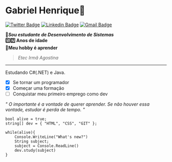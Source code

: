 # Gabriel Henrique:eyes:
[![Twitter Badge](https://img.shields.io/badge/-@gabedgd-00acee?style=flat-square&labelColor=00aacee&logo=twitter&logoColor=white&link=https://twitter.com/GabeDGD)](https://twitter.com/GabeDGD) [![Linkedin Badge](https://img.shields.io/badge/-Gabriel%20Henrique-0e76a8?style=flat-square&logo=Linkedin&logoColor=white&link=https://www.linkedin.com/in/gabriel-dev13/)](https://www.linkedin.com/in/gabriel-dev13/) [![Gmail Badge](https://img.shields.io/badge/-gabe.dev@icloud.com-db4a39?style=flat-square&logo=Gmail&logoColor=white&link=mailto:gabe.dev@icloud.com)](mailto:gabe.dev@icloud.com)

**:space_invader:_Sou estudante de Desenvolvimento de Sistemas_**  
**:one::seven: Anos de idade**  
**:blue_heart:Meu hobby é aprender** 
> _Etec Irmã Agostina_

***

Estudando C#(.NET) e Java.

- [x] Se tornar um programador
- [x] Começar uma formação
- [ ] Conquistar meu primeiro emprego como dev

_" O importante é a vontade de querer aprender. Se não houver essa vontade, estudar é perda de tempo. "_ 

```
bool alive = true;
string[] dev = { "HTML", "CSS", "GIT" };

while(alive){
    Console.WriteLine("What's new?")
    String subject;
    subject = Console.ReadLine()
    dev.study(subject)
}
```
